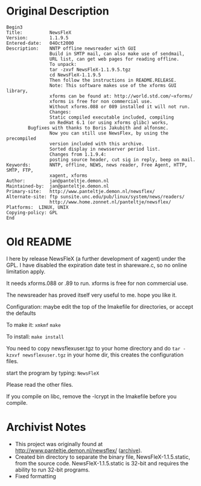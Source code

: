 # Original Description

```
Begin3
Title:          NewsFleX
Version:        1.1.9.5
Entered-date:   04Oct2000
Description:    NNTP offline newsreader with GUI
                Build in SMTP mail, can also make use of sendmail,
                URL list, can get web pages for reading offline.
                To unpack:
                tar -zxvf NewsFleX-1.1.9.5.tgz
                cd NewsFleX-1.1.9.5
                Then follow the instructions in README.RELEASE.
                Note: This software makes use of the xforms GUI library,
                xforms can be found at: http://world.std.com/~xforms/
                xforms is free for non commercial use.
                Without xforms.088 or 089 installed it will not run.
                Changes:
                Static compiled executable included, compiling
                on RedHat 6.1 (or using xforms glibc) works,
		Bugfixes with thanks to Boris Jakubith and alfonsmc.
                Now you can still use NewsFlex, by using the precompiled
                version included with this archive.
                Sorted display in newsserver period list.
                Changes from 1.1.9.4:
                posting source header, cut sig in reply, beep on mail.
Keywords:       NNTP, offline, NEWS, news reader, Free Agent, HTTP, SMTP, FTP,
                xagent, xforms
Author:         jan@panteltje.demon.nl
Maintained-by:  jan@panteltje.demon.nl
Primary-site:   http://www.panteltje.demon.nl/newsflex/
Alternate-site: ftp sunsite.unc.edu/pub/linux/system/news/readers/
                http://www.home.zonnet.nl/panteltje/newsflex/
Platforms:	LINUX, UNIX
Copying-policy: GPL
End
```

# Old README

I here by release NewsFleX (a further development of xagent) under the GPL.
I have disabled the expiration date test in shareware.c, so no online limitation apply.

It needs xforms.088 or .89 to run.
xforms is free for non commercial use.

The newsreader has proved itself very useful to me.
hope you like it.

Configuration:
maybe edit the top of the Imakefile for directories, or accept the defaults

To make it:
`xmkmf`
`make`

To install:
`make install`


You need to copy newsflexuser.tgz to your home directory and do
`tar -kzxvf newsflexuser.tgz` in your home dir, this creates the configuration
files.

start the program by typing:
`NewsFleX`

Please read the other files.

If you compile on libc, remove the -lcrypt in the Imakefile before
you compile.




# Archivist Notes

* This project was originally found at http://www.panteltje.demon.nl/newsflex/ ([archive](https://web.archive.org/web/20010812013234/http://www.panteltje.demon.nl/newsflex/)).
* Created bin directory to separate the binary file, NewsFleX-1.1.5.static, from the source code. NewsFleX-1.1.5.static is 32-bit and requires the ability to run 32-bit programs.
* Fixed formatting
